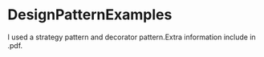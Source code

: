 # DesignPatternExamples
I used a strategy pattern and decorator pattern.Extra information include in .pdf.
